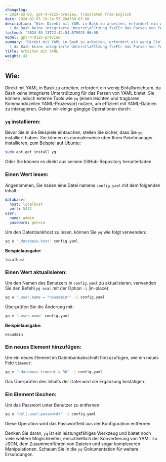 ```yaml
---
changelog:
- 2024-02-03, gpt-4-0125-preview, translated from English
date: 2024-02-03 19:24:53.284339-07:00
description: "Wie: Direkt mit YAML in Bash zu arbeiten, erfordert ein wenig Einfallsreichtum,\
  \ da Bash keine integrierte Unterst\xFCtzung f\xFCr das Parsen von YAML bietet.\u2026"
lastmod: '2024-03-13T22:44:54.079925-06:00'
model: gpt-4-0125-preview
summary: "Direkt mit YAML in Bash zu arbeiten, erfordert ein wenig Einfallsreichtum,\
  \ da Bash keine integrierte Unterst\xFCtzung f\xFCr das Parsen von YAML bietet."
title: Arbeiten mit YAML
weight: 41
---
```


## Wie:
Direkt mit YAML in Bash zu arbeiten, erfordert ein wenig Einfallsreichtum, da Bash keine integrierte Unterstützung für das Parsen von YAML bietet. Sie können jedoch externe Tools wie `yq` (einen leichten und tragbaren Kommandozeilen YAML-Prozessor) nutzen, um effizient mit YAML-Dateien zu interagieren. Gehen wir einige gängige Operationen durch:

### `yq` installieren:
Bevor Sie in die Beispiele eintauchen, stellen Sie sicher, dass Sie `yq` installiert haben. Sie können es normalerweise über Ihren Paketmanager installieren, zum Beispiel auf Ubuntu:

```bash
sudo apt-get install yq
```

Oder Sie können es direkt aus seinem GitHub-Repository herunterladen.

### Einen Wert lesen:
Angenommen, Sie haben eine Datei namens `config.yaml` mit dem folgenden Inhalt:

```yaml
database:
  host: localhost
  port: 5432
user:
  name: admin
  password: geheim
```

Um den Datenbankhost zu lesen, können Sie `yq` wie folgt verwenden:

```bash
yq e '.database.host' config.yaml
```

**Beispielausgabe:**

```
localhost
```

### Einen Wert aktualisieren:
Um den Namen des Benutzers in `config.yaml` zu aktualisieren, verwenden Sie den Befehl `yq eval` mit der Option `-i` (in-place):

```bash
yq e '.user.name = "neuadmin"' -i config.yaml
```

Überprüfen Sie die Änderung mit:

```bash
yq e '.user.name' config.yaml
```

**Beispielausgabe:**

```
neuadmin
```

### Ein neues Element hinzufügen:
Um ein neues Element im Datenbankabschnitt hinzuzufügen, wie ein neues Feld `timeout`:

```bash
yq e '.database.timeout = 30' -i config.yaml
```

Das Überprüfen des Inhalts der Datei wird die Ergänzung bestätigen.

### Ein Element löschen:
Um das Passwort unter Benutzer zu entfernen:

```bash
yq e 'del(.user.password)' -i config.yaml
```

Diese Operation wird das Passwortfeld aus der Konfiguration entfernen.

Denken Sie daran, `yq` ist ein leistungsfähiges Werkzeug und bietet noch viele weitere Möglichkeiten, einschließlich der Konvertierung von YAML zu JSON, dem Zusammenführen von Dateien und sogar komplexeren Manipulationen. Schauen Sie in die `yq`-Dokumentation für weitere Erkundungen.
